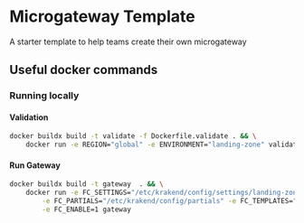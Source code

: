 # Microgateway Template

A starter template to help teams create their own microgateway

## Useful docker commands

### Running locally

#### Validation

```sh
docker buildx build -t validate -f Dockerfile.validate . && \
    docker run -e REGION="global" -e ENVIRONMENT="landing-zone" validate
```

#### Run Gateway
```sh
docker buildx build -t gateway  . && \
    docker run -e FC_SETTINGS="/etc/krakend/config/settings/landing-zone/global" \
        -e FC_PARTIALS="/etc/krakend/config/partials" -e FC_TEMPLATES="/etc/krakend/config/templates" \
        -e FC_ENABLE=1 gateway
```